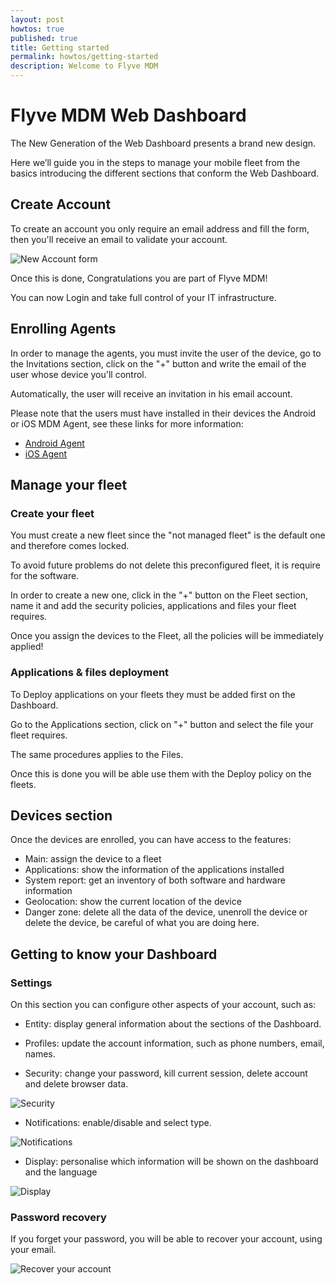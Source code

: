 ```yaml
---
layout: post
howtos: true
published: true
title: Getting started
permalink: howtos/getting-started
description: Welcome to Flyve MDM
---
```

# Flyve MDM Web Dashboard

The New Generation of the Web Dashboard presents a brand new design.

Here we’ll guide you in the steps to manage your mobile fleet from the basics introducing the different sections that conform the Web Dashboard.

## Create Account

To create an account you only require an email address and fill the form, then you'll receive an email to validate your account.

![New Account form](https://user-images.githubusercontent.com/19965590/34264614-da748882-e649-11e7-8951-6e0fcf0cfaf0.png)

Once this is done, Congratulations you are part of Flyve MDM!

You can now Login and take full control of your IT infrastructure.

## Enrolling Agents

In order to manage the agents, you must invite the user of the device, go to the Invitations section, click on the "+" button and write the email of the user whose device you'll control.

Automatically, the user will receive an invitation in his email account.

Please note that the users must have installed in their devices the Android or iOS MDM Agent, see these links for more information:

* [Android Agent](http://flyve.org/android-mdm-agent/)
* [iOS Agent](http://flyve.org/ios-mdm-agent/)

## Manage your fleet

### Create your fleet

You must create a new fleet since the "not managed fleet" is the default one and therefore comes locked.

To avoid future problems do not delete this preconfigured fleet, it is require for the software.

In order to create a new one, click in the "+" button on the Fleet section, name it and add the security policies, applications and files your fleet requires.

Once you assign the devices to the Fleet, all the policies will be immediately applied!

### Applications & files deployment

To Deploy applications on your fleets they must be added first on the Dashboard.

Go to the Applications section, click on "+" button and select the file your fleet requires.

The same procedures applies to the Files.

Once this is done you will be able use them with the Deploy policy on the fleets.

## Devices section

Once the devices are enrolled, you can have access to the features:

* Main: assign the device to a fleet
* Applications: show the information of the applications installed
* System report: get an inventory of both software and hardware information
* Geolocation: show the current location of the device
* Danger zone: delete all the data of the device, unenroll the device or delete the device, be careful of what you are doing here.

## Getting to know your Dashboard

### Settings

On this section you can configure other aspects of your account, such as:

* Entity: display general information about the sections of the Dashboard.

* Profiles: update the account information, such as phone numbers, email, names.

* Security: change your password, kill current session, delete account and delete browser data.

![Security](https://user-images.githubusercontent.com/19965590/33505964-033402b0-d6c4-11e7-8247-850fad36cc8a.png)

* Notifications: enable/disable and select type.

![Notifications](https://user-images.githubusercontent.com/19965590/33505959-029c307a-d6c4-11e7-8b81-c1544e76be4f.png)

* Display: personalise which information will be shown on the dashboard and the language

![Display](https://user-images.githubusercontent.com/19965590/33505960-02bd5be2-d6c4-11e7-9ff3-06f74aff0e7d.png)

### Password recovery

If you forget your password, you will be able to recover your account, using your email.

![Recover your account](https://user-images.githubusercontent.com/19965590/34182676-9f24b12e-e4ed-11e7-88a4-c6393dee9677.png)

